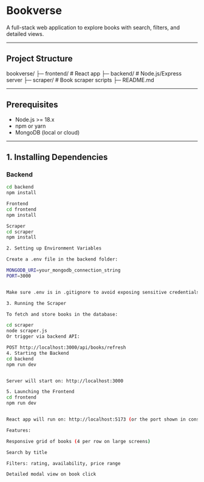 # Bookverse

A full-stack web application to explore books with search, filters, and detailed views.

---

## Project Structure
bookverse/
├─ frontend/ # React app
├─ backend/ # Node.js/Express server
├─ scraper/ # Book scraper scripts
├─ README.md


---

## Prerequisites

- Node.js >= 18.x  
- npm or yarn  
- MongoDB (local or cloud)

---

## 1. Installing Dependencies

### Backend
```bash
cd backend
npm install

Frontend
cd frontend
npm install

Scraper
cd scraper
npm install

2. Setting up Environment Variables

Create a .env file in the backend folder:

MONGODB_URI=your_mongodb_connection_string
PORT=3000


Make sure .env is in .gitignore to avoid exposing sensitive credentials.

3. Running the Scraper

To fetch and store books in the database:

cd scraper
node scraper.js
Or trigger via backend API:

POST http://localhost:3000/api/books/refresh
4. Starting the Backend
cd backend
npm run dev


Server will start on: http://localhost:3000

5. Launching the Frontend
cd frontend
npm run dev


React app will run on: http://localhost:5173 (or the port shown in console)

Features:

Responsive grid of books (4 per row on large screens)

Search by title

Filters: rating, availability, price range

Detailed modal view on book click
